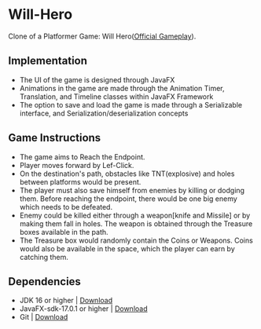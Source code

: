 # Will-Hero

Clone of a Platformer Game: Will Hero([Official Gameplay](https://www.youtube.com/watch?v=VuyBQOXcX00&t=69s)).

## Implementation

* The UI of the game is designed through JavaFX
* Animations in the game are made through the Animation Timer, Translation, and Timeline classes within JavaFX Framework
* The option to save and load the game is made through a Serializable interface, and Serialization/deserialization concepts

## Game Instructions

* The game aims to Reach the Endpoint.
* Player moves forward by Lef-Click.
* On the destination's path, obstacles like TNT(explosive) and holes between platforms would be present.
* The player must also save himself from enemies by killing or dodging them. Before reaching the endpoint, there would be one big enemy which needs to be defeated.
* Enemy could be killed either through a weapon[knife and Missile] or by making them fall in holes. The weapon is obtained through the Treasure boxes available in the path.
* The Treasure box would randomly contain the Coins or Weapons. Coins would also be available in the space, which the player can earn by catching them.


## Dependencies

* JDK 16 or higher | [Download](https://www.oracle.com/java/technologies/downloads/)
* JavaFX-sdk-17.0.1 or higher | [Download](https://gluonhq.com/products/javafx/)
* Git | [Download](https://git-scm.com/downloads)


